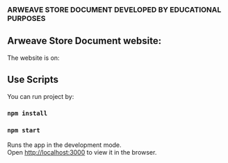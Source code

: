 
### ARWEAVE STORE DOCUMENT DEVELOPED BY EDUCATIONAL PURPOSES


## Arweave Store Document website:
The website is on: 

## Use Scripts

You can run project by:

### `npm install`

### `npm start`

Runs the app in the development mode.<br>
Open [http://localhost:3000](http://localhost:3000) to view it in the browser.

